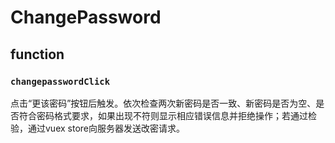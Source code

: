 # ChangePassword
## function
### ```changepasswordClick```
点击“更该密码”按钮后触发。依次检查两次新密码是否一致、新密码是否为空、是否符合密码格式要求，如果出现不符则显示相应错误信息并拒绝操作；若通过检验，通过vuex store向服务器发送改密请求。
